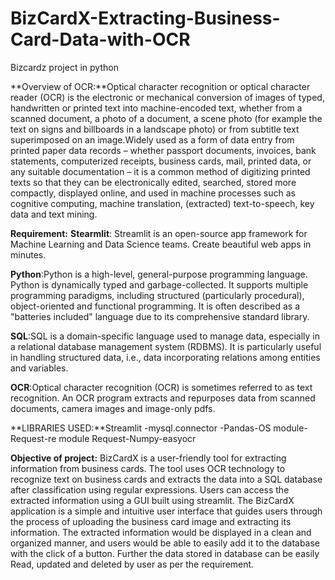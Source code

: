 # BizCardX-Extracting-Business-Card-Data-with-OCR
Bizcardz project in python

**Overview of OCR:**Optical character recognition or optical character reader (OCR) is the electronic or mechanical conversion of images of typed, handwritten or printed text into machine-encoded text, whether from a scanned document, a photo of a document, a scene photo (for example the text on signs and billboards in a landscape photo) or from subtitle text superimposed on an image.Widely used as a form of data entry from printed paper data records – whether passport documents, invoices, bank statements, computerized receipts, business cards, mail, printed data, or any suitable documentation – it is a common method of digitizing printed texts so that they can be electronically edited, searched, stored more compactly, displayed online, and used in machine processes such as cognitive computing, machine translation, (extracted) text-to-speech, key data and text mining.

**Requirement:**
**Stearmlit**: Streamlit is an open-source app framework for Machine Learning and Data Science teams. Create beautiful web apps in minutes.

**Python**:Python is a high-level, general-purpose programming language. Python is dynamically typed and garbage-collected. It supports multiple programming paradigms, including structured (particularly procedural), object-oriented and functional programming. It is often described as a "batteries included" language due to its comprehensive standard library.

**SQL**:SQL is a domain-specific language used to manage data, especially in a relational database management system (RDBMS). It is particularly useful in handling structured data, i.e., data incorporating relations among entities and variables.

**OCR**:Optical character recognition (OCR) is sometimes referred to as text recognition. An OCR program extracts and repurposes data from scanned documents, camera images and image-only pdfs.

**LIBRARIES USED:**Streamlit -mysql.connector -Pandas-OS module-Request-re module Request-Numpy-easyocr

**Objective of project:**
   BizCardX is a user-friendly tool for extracting information from business cards. The tool uses OCR technology to recognize text on business cards and extracts the data into a SQL database after classification using regular expressions. Users can access the extracted information using a GUI built using streamlit.
   The BizCardX application is a simple and intuitive user interface that guides users through the process of uploading the business card image and extracting its information. The extracted information would be displayed in a clean and organized manner, and users would be able to easily add it to the database with the click of a button. Further the data stored in database can be easily Read, updated and deleted by user as per the requirement.

